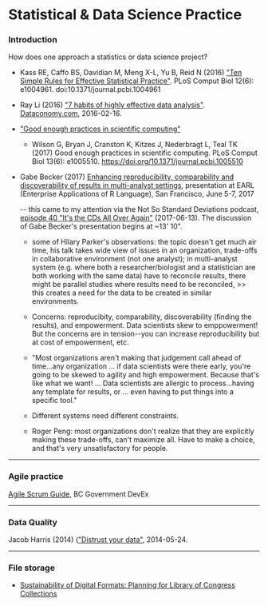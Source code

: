# Statistical & Data Science Practice

### Introduction

How does one approach a statistics or data science project?


* Kass RE, Caffo BS, Davidian M, Meng X-L, Yu B, Reid N (2016) ["Ten Simple Rules for Effective Statistical Practice"](http://journals.plos.org/ploscompbiol/article?id=10.1371%2Fjournal.pcbi.1004961). PLoS Comput Biol 12(6): e1004961. doi:10.1371/journal.pcbi.1004961

* Ray Li (2016) ["7 habits of highly effective data analysis"](http://dataconomy.com/2016/02/7-habits-of-highly-effective-data-analysis/). [Dataconomy.com](Dataconomy.com), 2016-02-16.


* ["Good enough practices in scientific computing"](http://journals.plos.org/ploscompbiol/article?id=10.1371/journal.pcbi.1005510)

  - Wilson G, Bryan J, Cranston K, Kitzes J, Nederbragt L, Teal TK (2017) Good enough practices in scientific computing. PLoS Comput Biol 13(6): e1005510. https://doi.org/10.1371/journal.pcbi.1005510

* Gabe Becker (2017) [Enhancing reproducibility, comparability and discoverability of results in multi-analyst settings](https://www.slideshare.net/GabrielBecker11/enhancing-reproducibility-comparability-and-discoverability-of-results-in-multianalyst-settings), presentation at EARL (Enterprise Applications of R Language), San Francisco, June 5-7, 2017

  -- this came to my attention via the Not So Standard Deviations podcast, [episode 40 "It's the CDs All Over Again"](https://www.patreon.com/posts/episode-40-its-11713845) (2017-06-13). The discussion of Gabe Becker's presentation begins at ~13' 10".
  
  - some of Hilary Parker's observations: the topic doesn't get much air time, his talk takes wide view of issues in an organization, trade-offs in collaborative environment (not one analyst); in multi-analyst system (e.g. where both a researcher/biologist and a statistician are both working with the same data) have to reconcile results, there might be parallel studies where results need to be reconciled, >> this creates a need for the data to be created in similar environments. 
  
  - Concerns: reproducibity, comparability,  discoverability (finding the results), and empowerment. Data scientists skew to emppowerment!  But the concerns are in tension--you can increase reproducibility but at cost of empowerment, etc.
  
  - "Most organizations aren't making that judgement call ahead of time...any organization ... if data scientists were there early, you're going to be skewed to agility and high empowerment. Because that's like what we want! ... Data scientists are allergic to process...having any template for results, or ... even having to put things into a specific tool."
  
  - Different systems need different constraints.
  
  - Roger Peng: most organizations don't realize that they are explicitly making these trade-offs, can't maximize all. Have to make a choice, and that's very unsatisfactory for people.


---

### Agile practice

[Agile Scrum Guide](http://agile-guide.pathfinder.bcgov/), BC Government DevEx

---

### Data Quality

Jacob Harris (2014) (["Distrust your data"](https://source.opennews.org/en-US/learning/distrust-your-data/), 2014-05-24.

---

### File storage

* [Sustainability of Digital Formats: Planning for Library of Congress Collections](http://www.digitalpreservation.gov/formats/index.shtml)
